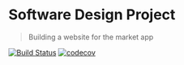 # Software Design Project
> Building a website for the market app

[![Build Status](https://travis-ci.org/Coms3-Software-Design/Software-Design-Project.svg?branch=master)](https://travis-ci.org/Coms3-Software-Design/Software-Design-Project)
[![codecov](https://codecov.io/gh/Coms3-Software-Design/Software-Design-Project/branch/master/graph/badge.svg)](https://codecov.io/gh/Coms3-Software-Design/Software-Design-Project)
